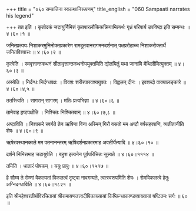 +++
title = "०६० सम्पातिना स्वकथानिरूपणम्"
title_english = "060 Sampaati narrates his legend"

+++
तत इति । कृतोदकं जटायुर्निमित्तं कृतपारलौकिकक्रियामित्यर्थः गृध्रं परिवार्य उपविष्टा इति सम्बन्धः  ॥  ४।६०।१  ॥   

  

जनितप्रत्ययः निशाकरमुनिनोक्तप्रकारेण रामदूतवानरागमनदर्शनात् पक्षप्ररोहाच्च निशाकरोक्तार्थे जनितविश्वासः  ॥  ४।६०।२  ॥   

  

कृत्वेति । स्ववृत्तान्तकथनं सीतावृत्तान्तकथनोपयुक्तमिति द्योतयितुं यथा जानामि मैथिलीमित्युक्तम्  ॥  ४।६०।३  ॥   

  

अस्येति । निर्दग्धः निर्दग्धपक्षः । विवशः शरीरपारवश्ययुक्तः । विह्वलन् दीनः । इवशब्दो वाक्यालङ्कारे  ॥  ४।६०।४,५  ॥   

  

ततस्त्विति । सागरान् सागरम् । मतिः प्रत्यभिज्ञा  ॥  ४।६०।६  ॥   

  

तामेवाह हृष्टपक्षीति । निश्चितः निश्चितवान्  ॥  ४।६०।७,८  ॥   

  

अष्टाविति । निशाकरे स्वर्गते तेन ऋषिणा विना अस्मिन् गिरौ वसतो मम अष्टौ वर्षसहस्राणि, व्यतीतानीति शेषः  ॥  ४।६०।९  ॥   

  

ऋषेरवस्थानकाले मम पतनानन्तरम् ऋषिदर्शनप्रकारमाह अवतीर्येत्यादि  ॥  ४।६०।१०  ॥   

  

दर्शने निमित्तमाह जटायुषेति । बहुश इत्यनेन पूर्वपरिचितः सूच्यते  ॥  ४।६०।१११४  ॥   

  

तमिति । धातारं पोषकम् । ययुः प्रापुः  ॥  ४।६०।१५१७  ॥   

  

हे सौम्य ते रोम्णां वैकल्यतां विकलत्वं दृष्ट्वा नावगम्यते, त्वत्स्वरूपमिति शेषः । रोमविकलत्वे हेतुः अग्निदग्धाविति  ॥  ४।६०।१८२१  ॥   

  

इति श्रीमहेश्वरतीर्थविरचितायां श्रीरामायणतत्त्वदीपिकाख्यायां किष्किन्धाकाण्डव्याख्यायां षष्टितमः सर्गः  ॥  ६०  ॥   

  

